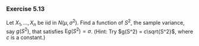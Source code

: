 ### Exercise 5.13
Let $X_1, \dots, X_n$ be iid in $N(\mu, \sigma^2)$. Find a function of $S^2$, the sample variance, say $g(S^2)$, that satisfies $\text{E}g(S^2) = \sigma$. (Hint: Try $g(S^2) = c\sqrt{S^2}$, where $c$ is a constant.)
